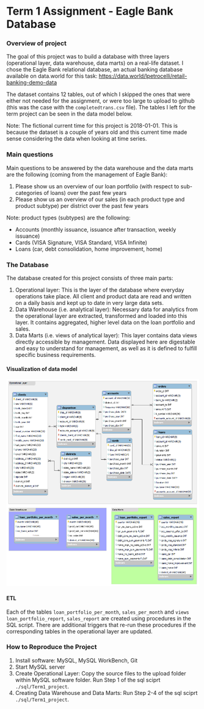 # Term 1 Assignment - Eagle Bank Database

### Overview of project
The goal of this project was to build a database with three layers (operational layer, data warehouse, data marts) on a real-life dataset. I chose the Eagle Bank relational database, an actual banking database available on data.world for this task:
https://data.world/lpetrocelli/retail-banking-demo-data

The dataset contains 12 tables, out of which I skipped the ones that were either not needed for the assignment, or were too large to upload to github (this was the case with the `completedtrans.csv` file). The tables I left for the term project can be seen in the data model below.

Note: The fictional current time for this project is 2018-01-01. This is because the dataset is a couple of years old and this current time made sense considering the data when looking at time series.

### Main questions
Main questions to be answered by the data warehouse and the data marts are the following (coming from the management of Eagle Bank):
1. Please show us an overview of our loan portfolio (with respect to sub-categories of loans) over the past few years
2. Please show us an overview of our sales (in each product type and product subtype) per district over the past few years

Note: product types (subtypes) are the following: 
- Accounts (monthly issuance, issuance after transaction, weekly issuance)
- Cards (VISA Signature, VISA Standard, VISA Infinite)
- Loans (car, debt consolidation, home improvement, home)

### The Database
The database created for this project consists of three main parts:
1. Operational layer: This is the layer of the database where everyday operations take place. All client and product data are read and written on a daily basis and kept up to date in very large data sets.
2. Data Warehouse (i.e. analytical layer): Necessary data for analytics from the operational layer are extracted, transformed and loaded into this layer. It contains aggregated, higher level data on the loan portfolio and sales.
3. Data Marts (i.e. views of analytical layer): This layer contains data views directly accessible by management. Data displayed here are digestable and easy to understand for management, as well as it is defined to fulfill specific business requirements.

#### Visualization of data model
<p align="center">
	<img src="db_model/db_model_overview_3.png" alt="Eagle Bank Database: Overview of Operational Layer" width="800"/>
</p>


#### ETL
Each of the tables `loan_portfolio_per_month`, `sales_per_month` and `views loan_portfolio_report`, `sales_report` are created using procedures in the SQL script. There are additional triggers that re-run these procedures if the corresponding tables in the operational layer are updated.

### How to Reproduce the Project
1. Install software: MySQL, MySQL WorkBench, Git
2. Start MySQL server
3. Create Operational Layer: Copy the source files to the upload folder within MySQL software folder. Run Step 1 of the sql sciprt `./sql/Term1_project`.
4. Creating Data Warehouse and Data Marts: Run Step 2-4 of the sql sciprt `./sql/Term1_project`.
